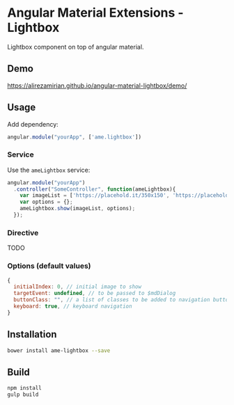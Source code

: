 # Angular Material Extensions - Lightbox
Lightbox component on top of angular material.

## Demo
https://alirezamirian.github.io/angular-material-lightbox/demo/
## Usage
Add dependency:
``` js
angular.module("yourApp", ['ame.lightbox'])
```
### Service
Use the `ameLightbox` service:
```js
angular.module("yourApp")
  .controller("SomeController", function(ameLightbox){
    var imageList = ['https://placehold.it/350x150', 'https://placehold.it/250x100'];
    var options = {};
    ameLightbox.show(imageList, options);
  });
```
### Directive
TODO

### Options (default values)
```js
{
  initialIndex: 0, // initial image to show
  targetEvent: undefined, // to be passed to $mdDialog
  buttonClass: "", // a list of classes to be added to navigation buttons
  keyboard: true, // keyboard navigation
}
```


## Installation
```bash
bower install ame-lightbox --save
```

## Build 
```bash
npm install
gulp build
```
